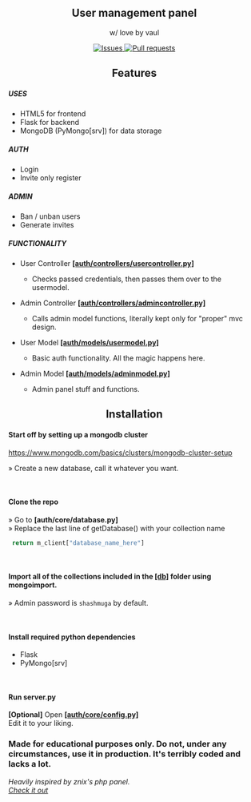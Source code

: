 <p align="center">
 <h2 align="center">User management panel</h2>
 <p align="center">w/ love by vaul</p>
</p>
  <p align="center">
    <a href="https://github.com/Archivine/panel/issues">
      <img alt="Issues" src="https://img.shields.io/github/issues/Archivine/panel?color=0088ff" />
    </a>
    <a href="https://github.com/Archivine/panel/pulls">
      <img alt="Pull requests" src="https://img.shields.io/github/issues-pr/Archivine/panel" />
    </a>
  </p>
 
<h2 align ="center"> Features </h2>

##### USES
* HTML5 for frontend
* Flask for backend
* MongoDB (PyMongo[srv]) for data storage

##### AUTH
* Login
* Invite only register

##### ADMIN
* Ban / unban users
* Generate invites

##### FUNCTIONALITY

* User Controller <ins>**__[auth/controllers/usercontroller.py]__** </ins>
  * Checks passed credentials, then passes them over to the usermodel.

* Admin Controller <ins>**__[auth/controllers/admincontroller.py]__** </ins>
  * Calls admin model functions, literally kept only for "proper" mvc design.
  
* User Model <ins>**__[auth/models/usermodel.py]__** </ins>
  * Basic auth functionality. All the magic happens here.
  
* Admin Model <ins>**__[auth/models/adminmodel.py]__** </ins>
  * Admin panel stuff and functions.
 
 
<h2 align ="center"> Installation </h2>
 
#### Start off by setting up a mongodb cluster
https://www.mongodb.com/basics/clusters/mongodb-cluster-setup  
 
» Create a new database, call it whatever you want.

<br>

#### Clone the repo
» Go to **__[auth/core/database.py]__**  
» Replace the last line of getDatabase() with your collection name  

```python
 return m_client["database_name_here"]
```

<br>

#### Import all of the collections included in the <ins>**[db]**</ins> folder using mongoimport.
» Admin password is `shashmuga` by default.

<br>

#### Install required python dependencies
* Flask
* PyMongo[srv]

<br>

#### Run server.py

**[Optional]** Open <ins>**__[auth/core/config.py]__**</ins>  
Edit it to your liking.


<h3> Made for educational purposes only. Do not, under any circumstances, use it in production. It's terribly coded and lacks a lot. </h3>

*Heavily inspired by znix's php panel.*   
*[Check it out](https://github.com/znixbtw/php-panel-v2)*
